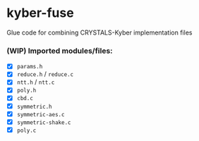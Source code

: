 # kyber-fuse
Glue code for combining CRYSTALS-Kyber implementation files

### (WIP) Imported modules/files:

- [x] `params.h`
- [x] `reduce.h` / `reduce.c`
- [x] `ntt.h` / `ntt.c`
- [x] `poly.h`
- [x] `cbd.c`
- [x] `symmetric.h`
- [x] `symmetric-aes.c`
- [x] `symmetric-shake.c`
- [x] `poly.c`

